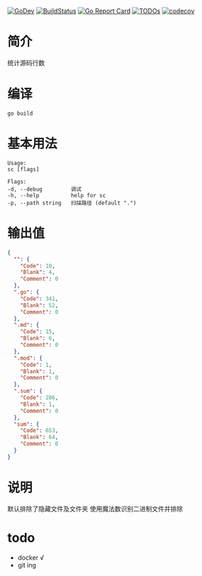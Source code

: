 [![GoDev](https://img.shields.io/static/v1?label=godev&message=reference&color=00add8)](https://pkg.go.dev/github.com/weibaohui/source_count)
[![BuildStatus](https://github.com/weibaohui/source_count/workflows/tests/badge.svg)](https://github.com/weibaohui/source_count/actions?workflow=tests)
[![Go Report Card](https://goreportcard.com/badge/github.com/weibaohui/source_count)](https://goreportcard.com/report/github.com/weibaohui/source_count)
[![TODOs](https://badgen.net/https/api.tickgit.com/badgen/github.com/weibaohui/source_count)](https://www.tickgit.com/browse?repo=github.com/weibaohui/source_count)
[![codecov](https://codecov.io/gh/weibaohui/source_count/branch/master/graph/badge.svg)](https://codecov.io/gh/weibaohui/source_count)

# 简介

统计源码行数

# 编译

```
go build 
```

# 基本用法

```
Usage:
sc [flags]

Flags:
-d, --debug         调试
-h, --help          help for sc
-p, --path string   扫描路径 (default ".")
```

# 输出值

```json
{
  "": {
    "Code": 10,
    "Blank": 4,
    "Comment": 0
  },
  ".go": {
    "Code": 341,
    "Blank": 52,
    "Comment": 0
  },
  ".md": {
    "Code": 15,
    "Blank": 6,
    "Comment": 0
  },
  ".mod": {
    "Code": 1,
    "Blank": 1,
    "Comment": 0
  },
  ".sum": {
    "Code": 286,
    "Blank": 1,
    "Comment": 0
  },
  "sum": {
    "Code": 653,
    "Blank": 64,
    "Comment": 0
  }
}

```

# 说明

默认排除了隐藏文件及文件夹 使用魔法数识别二进制文件并排除

# todo

- docker √
- git ing
